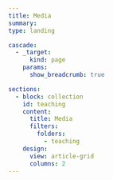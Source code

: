 ```yaml
---
title: Media
summary: 
type: landing

cascade:
  - _target:
      kind: page
    params:
      show_breadcrumb: true

sections:
  - block: collection
    id: teaching
    content:
      title: Media
      filters:
        folders:
          - teaching
    design:
      view: article-grid
      columns: 2
---
```

